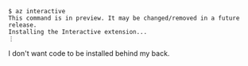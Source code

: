 ```console
$ az interactive
This command is in preview. It may be changed/removed in a future release.
Installing the Interactive extension...
⋮
```
I don't want code to be installed behind my back.
